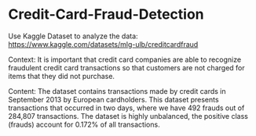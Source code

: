 # Credit-Card-Fraud-Detection
Use Kaggle Dataset to analyze the data: https://www.kaggle.com/datasets/mlg-ulb/creditcardfraud

Context:
It is important that credit card companies are able to recognize fraudulent credit card transactions so that customers are not charged for items that they did not purchase.

Content:
The dataset contains transactions made by credit cards in September 2013 by European cardholders.
This dataset presents transactions that occurred in two days, where we have 492 frauds out of 284,807 transactions. The dataset is highly unbalanced, the positive class (frauds) account for 0.172% of all transactions.
